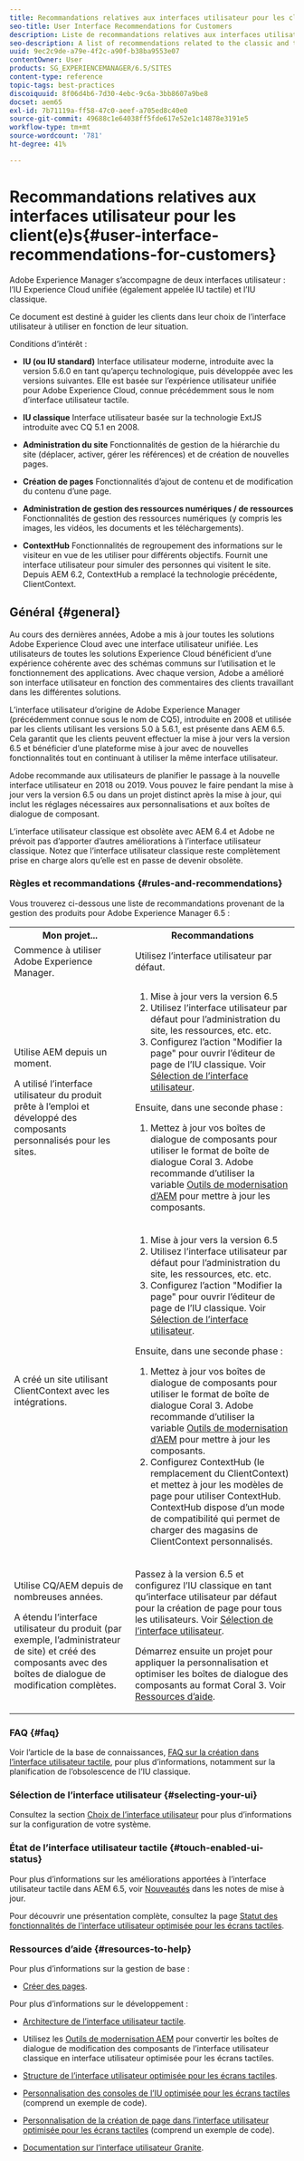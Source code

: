 ```yaml
---
title: Recommandations relatives aux interfaces utilisateur pour les client(e)s
seo-title: User Interface Recommendations for Customers
description: Liste de recommandations relatives aux interfaces utilisateur classiques et optimisées pour les écrans tactiles.
seo-description: A list of recommendations related to the classic and touch-optimized user interfaces.
uuid: 9ec2c9de-a79e-4f2c-a90f-b38ba9553e07
contentOwner: User
products: SG_EXPERIENCEMANAGER/6.5/SITES
content-type: reference
topic-tags: best-practices
discoiquuid: 8f06d4b6-7d30-4ebc-9c6a-3bb8607a9be8
docset: aem65
exl-id: 7b71119a-ff58-47c0-aeef-a705ed8c40e0
source-git-commit: 49688c1e64038ff5fde617e52e1c14878e3191e5
workflow-type: tm+mt
source-wordcount: '781'
ht-degree: 41%

---
```


# Recommandations relatives aux interfaces utilisateur pour les client(e)s{#user-interface-recommendations-for-customers}

Adobe Experience Manager s’accompagne de deux interfaces utilisateur : l’IU Experience Cloud unifiée (également appelée IU tactile) et l’IU classique.

Ce document est destiné à guider les clients dans leur choix de l’interface utilisateur à utiliser en fonction de leur situation.

Conditions d’intérêt :

* **IU (ou IU standard)** Interface utilisateur moderne, introduite avec la version 5.6.0 en tant qu’aperçu technologique, puis développée avec les versions suivantes. Elle est basée sur l’expérience utilisateur unifiée pour Adobe Experience Cloud, connue précédemment sous le nom d’interface utilisateur tactile.

* **IU classique**
Interface utilisateur basée sur la technologie ExtJS introduite avec CQ 5.1 en 2008.

* **Administration du site** Fonctionnalités de gestion de la hiérarchie du site (déplacer, activer, gérer les références) et de création de nouvelles pages.

* **Création de pages** Fonctionnalités d’ajout de contenu et de modification du contenu d’une page.

* **Administration de gestion des ressources numériques / de ressources**
Fonctionnalités de gestion des ressources numériques (y compris les images, les vidéos, les documents et les téléchargements).

* **ContextHub**
Fonctionnalités de regroupement des informations sur le visiteur en vue de les utiliser pour différents objectifs. Fournit une interface utilisateur pour simuler des personnes qui visitent le site. Depuis AEM 6.2, ContextHub a remplacé la technologie précédente, ClientContext.

## Général {#general}

Au cours des dernières années, Adobe a mis à jour toutes les solutions Adobe Experience Cloud avec une interface utilisateur unifiée. Les utilisateurs de toutes les solutions Experience Cloud bénéficient d’une expérience cohérente avec des schémas communs sur l’utilisation et le fonctionnement des applications. Avec chaque version, Adobe a amélioré son interface utilisateur en fonction des commentaires des clients travaillant dans les différentes solutions.

L’interface utilisateur d’origine de Adobe Experience Manager (précédemment connue sous le nom de CQ5), introduite en 2008 et utilisée par les clients utilisant les versions 5.0 à 5.6.1, est présente dans AEM 6.5. Cela garantit que les clients peuvent effectuer la mise à jour vers la version 6.5 et bénéficier d’une plateforme mise à jour avec de nouvelles fonctionnalités tout en continuant à utiliser la même interface utilisateur.

Adobe recommande aux utilisateurs de planifier le passage à la nouvelle interface utilisateur en 2018 ou 2019. Vous pouvez le faire pendant la mise à jour vers la version 6.5 ou dans un projet distinct après la mise à jour, qui inclut les réglages nécessaires aux personnalisations et aux boîtes de dialogue de composant.

L’interface utilisateur classique est obsolète avec AEM 6.4 et Adobe ne prévoit pas d’apporter d’autres améliorations à l’interface utilisateur classique. Notez que l’interface utilisateur classique reste complètement prise en charge alors qu’elle est en passe de devenir obsolète.

### Règles et recommandations  {#rules-and-recommendations}

Vous trouverez ci-dessous une liste de recommandations provenant de la gestion des produits pour Adobe Experience Manager 6.5 :

<table>
 <tbody>
  <tr>
   <th>Mon projet...</th>
   <th>Recommandations</th>
  </tr>
  <tr>
   <td>Commence à utiliser Adobe Experience Manager.</td>
   <td>Utilisez l’interface utilisateur par défaut.</td>
  </tr>
  <tr>
   <td><p>Utilise AEM depuis un moment.</p> <p>A utilisé l’interface utilisateur du produit prête à l’emploi et développé des composants personnalisés pour les sites.<br /> </p> </td>
   <td>
    <ol>
     <li>Mise à jour vers la version 6.5</li>
     <li>Utilisez l’interface utilisateur par défaut pour l’administration du site, les ressources, etc. etc.<br /> </li>
     <li>Configurez l’action "Modifier la page" pour ouvrir l’éditeur de page de l’IU classique. Voir <a href="#selecting-your-ui">Sélection de l’interface utilisateur</a>.</li>
    </ol> <p>Ensuite, dans une seconde phase :</p>
    <ol>
     <li>Mettez à jour vos boîtes de dialogue de composants pour utiliser le format de boîte de dialogue Coral 3. Adobe recommande d’utiliser la variable <a href="/help/sites-developing/modernization-tools.md">Outils de modernisation d’AEM</a> pour mettre à jour les composants.</li>
    </ol> </td>
  </tr>
  <tr>
   <td>A créé un site utilisant ClientContext avec les intégrations.<br /> </td>
   <td>
    <ol>
     <li>Mise à jour vers la version 6.5</li>
     <li>Utilisez l’interface utilisateur par défaut pour l’administration du site, les ressources, etc. etc.</li>
     <li>Configurez l’action "Modifier la page" pour ouvrir l’éditeur de page de l’IU classique. Voir <a href="#selecting-your-ui">Sélection de l’interface utilisateur</a>.</li>
    </ol> <p>Ensuite, dans une seconde phase :</p>
    <ol>
     <li>Mettez à jour vos boîtes de dialogue de composants pour utiliser le format de boîte de dialogue Coral 3. Adobe recommande d’utiliser la variable <a href="/help/sites-developing/modernization-tools.md">Outils de modernisation d’AEM</a> pour mettre à jour les composants.</li>
     <li>Configurez ContextHub (le remplacement du ClientContext) et mettez à jour les modèles de page pour utiliser ContextHub. ContextHub dispose d’un mode de compatibilité qui permet de charger des magasins de ClientContext personnalisés.</li>
    </ol> </td>
  </tr>
  <tr>
   <td><p>Utilise CQ/AEM depuis de nombreuses années.</p> <p>A étendu l’interface utilisateur du produit (par exemple, l’administrateur de site) et créé des composants avec des boîtes de dialogue de modification complètes.</p> </td>
   <td><p>Passez à la version 6.5 et configurez l’IU classique en tant qu’interface utilisateur par défaut pour la création de page pour tous les utilisateurs. Voir <a href="#selecting-your-ui">Sélection de l’interface utilisateur</a>.</p> <p>Démarrez ensuite un projet pour appliquer la personnalisation et optimiser les boîtes de dialogue des composants au format Coral 3. Voir <a href="#resources-to-help">Ressources d’aide</a>.<br /> </p> </td>
  </tr>
 </tbody>
</table>

### FAQ {#faq}

Voir l’article de la base de connaissances, [FAQ sur la création dans l’interface utilisateur tactile](https://helpx.adobe.com/fr/experience-manager/kb/index/touchui_faq.html), pour plus d’informations, notamment sur la planification de l’obsolescence de l’IU classique.

### Sélection de l’interface utilisateur {#selecting-your-ui}

Consultez la section [Choix de l’interface utilisateur](/help/sites-authoring/select-ui.md) pour plus d’informations sur la configuration de votre système.

### État de l’interface utilisateur tactile {#touch-enabled-ui-status}

Pour plus d’informations sur les améliorations apportées à l’interface utilisateur tactile dans AEM 6.5, voir [Nouveautés](/help/release-notes/release-notes.md#what-s-new) dans les notes de mise à jour.

Pour découvrir une présentation complète, consultez la page [Statut des fonctionnalités de l’interface utilisateur optimisée pour les écrans tactiles](/help/release-notes/touch-ui-features-status.md).

### Ressources d’aide {#resources-to-help}

Pour plus d’informations sur la gestion de base :

* [Créer des pages](/help/sites-authoring/page-authoring.md).

Pour plus d’informations sur le développement :

* [Architecture de l’interface utilisateur tactile](/help/sites-developing/touch-ui-concepts.md).
* Utilisez les [Outils de modernisation AEM](/help/sites-developing/modernization-tools.md) pour convertir les boîtes de dialogue de modification des composants de l’interface utilisateur classique en interface utilisateur optimisée pour les écrans tactiles.

* [Structure de l’interface utilisateur optimisée pour les écrans tactiles](/help/sites-developing/touch-ui-structure.md).

* [Personnalisation des consoles de l’IU optimisée pour les écrans tactiles](/help/sites-developing/customizing-consoles-touch.md) (comprend un exemple de code).

* [Personnalisation de la création de page dans l’interface utilisateur optimisée pour les écrans tactiles](/help/sites-developing/customizing-page-authoring-touch.md) (comprend un exemple de code).

* [Documentation sur l’interface utilisateur Granite](https://helpx.adobe.com/experience-manager/6-5/sites/developing/using/reference-materials/granite-ui/api/index.html).
